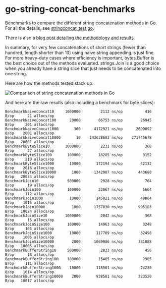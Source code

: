 go-string-concat-benchmarks
===========================

Benchmarks to compare the different string concatenation methods in Go. For all the details, see [stringconcat_test.go](<stringconcat_test.go>).

There is also a [blog post detailing the methodology and results](http://herman.asia/efficient-string-concatenation-in-go).

In summary, for very few concatenations of short strings (fewer than hundred, length shorter than 10) using naive string appending is just fine. For more heavy-duty cases where efficiency is important, bytes.Buffer is the best choice out of the methods evaluated. strings.Join is a good choice when you already have a string slice that just needs to be concatenated into one string.

Here are how the methods tested stack up:

![Comparison of string concatenation methods in Go](http://img.svbtle.com/rlmmrxjtthkg.png)

And here are the raw results (also including a benchmark for byte slices):

```
BenchmarkNaiveConcat10     1000000         2112 ns/op          416 B/op      21 allocs/op
BenchmarkNaiveConcat100      20000        66753 ns/op        26945 B/op     201 allocs/op
BenchmarkNaiveConcat1000       300      4172921 ns/op      2699892 B/op    2001 allocs/op
BenchmarkNaiveConcat10000       10    143638603 ns/op    271745678 B/op   20001 allocs/op
BenchmarkByteSlice10       1000000         2231 ns/op          368 B/op      27 allocs/op
BenchmarkByteSlice100       100000        18285 ns/op         3152 B/op     210 allocs/op
BenchmarkByteSlice1000       10000       172194 ns/op        42132 B/op    2016 allocs/op
BenchmarkByteSlice10000       1000      1342907 ns/op       443680 B/op   20024 allocs/op
BenchmarkJoin10             500000         2928 ns/op          704 B/op      19 allocs/op
BenchmarkJoin100            100000        22067 ns/op         5664 B/op     112 allocs/op
BenchmarkJoin1000            10000       145021 ns/op        48864 B/op    1015 allocs/op
BenchmarkJoin10000            1000      1757030 ns/op       995183 B/op   10024 allocs/op
BenchmarkJoinSize10        1000000         2042 ns/op          368 B/op      15 allocs/op
BenchmarkJoinSize100        100000        14963 ns/op         3248 B/op     105 allocs/op
BenchmarkJoinSize1000        10000       117709 ns/op        32498 B/op    1005 allocs/op
BenchmarkJoinSize10000        2000      1069986 ns/op       331888 B/op   10005 allocs/op
BenchmarkBufferString10     500000         2833 ns/op          456 B/op      18 allocs/op
BenchmarkBufferString100    100000        15465 ns/op         2905 B/op     111 allocs/op
BenchmarkBufferString1000    10000       118501 ns/op        24230 B/op    1014 allocs/op
BenchmarkBufferString10000    2000       938581 ns/op       223520 B/op   10017 allocs/op
```
